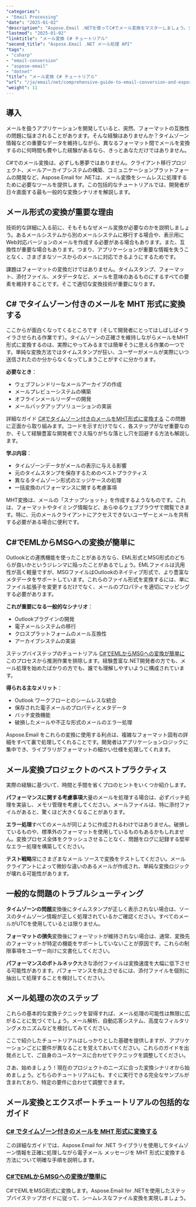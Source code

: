```yaml
---
"categories":
- "Email Processing"
"date": "2025-01-02"
"description": "Aspose.Email .NETを使ってC#でメール変換をマスターしましょう。タイムゾーンを考慮しながらMHT、EMLからMSGへの変換を学習します。開発者向けのステップバイステップチュートリアルです。"
"lastmod": "2025-01-02"
"linktitle": "メール変換 C# チュートリアル"
"second_title": "Aspose.Email .NET メール処理 API"
"tags":
- "csharp"
- "email-conversion"
- "aspose-email"
- "dotnet"
"title": "メール変換 C# チュートリアル"
"url": "/ja/email/net/comprehensive-guide-to-email-conversion-and-export/"
"weight": 11
---
```


## 導入

メールを扱うアプリケーションを開発していると、突然、フォーマットの互換性の問題に悩まされることがあります。そんな経験はありませんか？タイムゾーン情報などの重要なデータを維持しながら、異なるフォーマット間でメールを変換するのに何時間も費やした経験があるなら、きっとあなただけではありません。

C#でのメール変換は、必ずしも悪夢ではありません。クライアント移行プロジェクト、メールアーカイブシステムの構築、コミュニケーションプラットフォームの開発など、Aspose.Email for .NETは、メール変換をシームレスに処理するために必要なツールを提供します。この包括的なチュートリアルでは、開発者が日々直面する最も一般的な変換シナリオを解説します。

## メール形式の変換が重要な理由

技術的な詳細に入る前に、そもそもなぜメール変換が必要なのかを説明しましょう。あるメールシステムから別のメールシステムに移行する場合や、表示用にWeb対応バージョンのメールを作成する必要がある場合もあります。また、互換性が重要な場合もあります。つまり、アプリケーションが重要な情報を失うことなく、さまざまなソースからのメールに対応できるようにするためです。

課題はフォーマットの変換だけではありません。タイムスタンプ、フォーマット、添付ファイル、メタデータなど、メールを意味のあるものにするすべての要素を維持することです。そこで適切な変換技術が重要になります。

## C# でタイムゾーン付きのメールを MHT 形式に変換する

ここからが面白くなってくるところです（そして開発者にとってはしばしばイライラさせられる作業です）。タイムゾーンの正確さを維持しながらメールをMHT形式に変換するのは、実際にやってみるまでは簡単そうに思える作業の一つです。単純な変換方法ではタイムスタンプが狂い、ユーザーがメールが実際にいつ送信されたのか分からなくなってしまうことがすぐに分かります。

**必要なとき**： 
- ウェブフレンドリーなメールアーカイブの作成
- メールプレビューシステムの構築
- オフラインメールリーダーの開発
- メールバックアップソリューションの実装

詳細なガイド [C#でタイムゾーン付きのメールをMHT形式に変換する](./convert-emails-to-mht-format-with-timezone-in-csharp/) この問題に正面から取り組みます。コードを示すだけでなく、各ステップがなぜ重要なのか、そして経験豊富な開発者でさえ陥りがちな落とし穴を回避する方法も解説します。

**学ぶ内容**：
- タイムゾーンデータがメールの表示に与える影響
- 元のタイムスタンプを保存するためのベストプラクティス
- 異なるタイムゾーン形式のエッジケースの処理
- 一括変換のパフォーマンスに関する考慮事項

MHT変換は、メールの「スナップショット」を作成するようなものです。これは、フォーマットやタイミング情報など、あらゆるウェブブラウザで閲覧できます。特に、元のメールクライアントにアクセスできないユーザーとメールを共有する必要がある場合に便利です。

## C#でEMLからMSGへの変換が簡単に

Outlookとの連携機能を使ったことがある方なら、EML形式とMSG形式のどちらが良いかというジレンマに陥ったことがあるでしょう。EMLファイルは汎用性が高く軽量ですが、MSGファイルはOutlookのネイティブ形式で、より豊富なメタデータをサポートしています。これらのファイル形式を変換するには、単にファイル拡張子を変更するだけでなく、メールのプロパティを適切にマッピングする必要があります。

**これが重要になる一般的なシナリオ**：
- Outlookプラグインの開発
- 電子メールシステムの移行
- クロスプラットフォームのメール互換性
- アーカイブシステムの実装

ステップバイステップのチュートリアル [C#でEMLからMSGへの変換が簡単に](./eml-to-msg-convert-made-easy-using-csharp/) このプロセスから推測作業を排除します。経験豊富な.NET開発者の方でも、メール処理を始めたばかりの方でも、誰でも理解しやすいように構成されています。

**得られる主なメリット**：
- Outlook ワークフローとのシームレスな統合
- 保存された電子メールのプロパティとメタデータ
- バッチ変換機能
- 破損したメールや不正な形式のメールのエラー処理

Aspose.Email をこれらの変換に使用する利点は、複雑なフォーマット固有の詳細をすべて裏で処理してくれることです。開発者はアプリケーションロジックに集中でき、ライブラリがフォーマットの細かい仕様を処理してくれます。

## メール変換プロジェクトのベストプラクティス

実際の経験に基づいて、時間と手間を省くプロのヒントをいくつか紹介します。

**パフォーマンスに関する考慮事項**大量のメールを処理する場合は、必ずバッチ処理を実装し、メモリ管理を考慮してください。メールファイルは、特に添付ファイルがあると、驚くほど大きくなることがあります。

**エラー処理**すべてのメールが同じように作成されるわけではありません。破損しているものや、標準外のフォーマットを使用しているものもあるかもしれません。変換プロセス全体をクラッシュさせることなく、問題をログに記録する堅牢なエラー処理を構築してください。

**テスト戦略**常にさまざまなメール ソースで変換をテストしてください。メール クライアントによって微妙な違いのあるメールが作成され、単純な変換ロジックが壊れる可能性があります。

## 一般的な問題のトラブルシューティング

**タイムゾーンの問題**変換後にタイムスタンプが正しく表示されない場合は、ソースのタイムゾーン情報が正しく処理されているかご確認ください。すべてのメールがUTCを使用しているとは限りません。

**フォーマットの損失**変換後にフォーマットが維持されない場合は、通常、変換先のフォーマットが特定の機能をサポートしていないことが原因です。これらの制限事項をユーザー向けに文書化してください。

**パフォーマンスのボトルネック**大きな添付ファイルは変換速度を大幅に低下させる可能性があります。パフォーマンスを向上させるには、添付ファイルを個別に抽出して処理することを検討してください。

## メール処理の次のステップ

これらの基本的な変換テクニックを習得すれば、メール処理の可能性は無限に広がることに気づくでしょう。メール解析、自動応答システム、高度なフィルタリングメカニズムなどを検討してみてください。

ここで紹介したチュートリアルはしっかりとした基礎を提供しますが、アプリケーションごとに要件が異なることを覚えておいてください。これらのガイドを出発点として、ご自身のユースケースに合わせてテクニックを調整してください。

さあ、始めましょう！現在のプロジェクトのニーズに合った変換シナリオから始めましょう。どちらのチュートリアルにも、すぐに実行できる完全なサンプルが含まれており、特定の要件に合わせて調整できます。

## メール変換とエクスポートチュートリアルの包括的なガイド
### [C# でタイムゾーン付きのメールを MHT 形式に変換する](./convert-emails-to-mht-format-with-timezone-in-csharp/)
この詳細なガイドでは、Aspose.Email for .NET ライブラリを使用してタイムゾーン情報を正確に処理しながら電子メール メッセージを MHT 形式に変換する方法について明確な手順を説明します。
### [C#でEMLからMSGへの変換が簡単に](./eml-to-msg-convert-made-easy-using-csharp/)
C#でEMLをMSG形式に変換します。Aspose.Email for .NETを使用したステップバイステップガイドに従って、シームレスなファイル変換を実現しましょう。